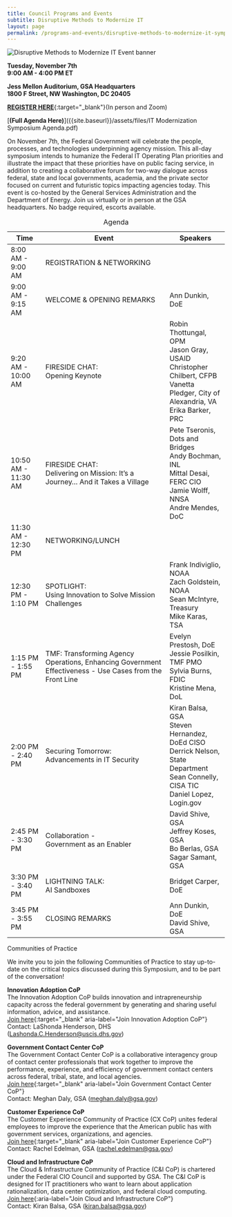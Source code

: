 ```yaml
---
title: Council Programs and Events
subtitle: Disruptive Methods to Modernize IT
layout: page
permalink: /programs-and-events/disruptive-methods-to-modernize-it-symposium/
---
```


<img src="{{site.baseurl}}/assets/images/blog/it-symposium-event-banner.png" alt="Disruptive Methods to Modernize IT Event banner" class="event-banner-img">

**Tuesday, November 7th**<br> 
**9:00 AM - 4:00 PM ET**

**Jess Mellon Auditorium, GSA Headquarters**<br>
**1800 F Street, NW Washington, DC 20405**

[**REGISTER HERE**](https://gsa.zoomgov.com/webinar/register/WN_yblq2LQgSsOl9patcCAOTw#/registration){:target="_blank"}(In person and Zoom)

[**(Full Agenda Here)**]({{site.baseurl}}/assets/files/IT Modernization Symposium Agenda.pdf)

On November 7th, the Federal Government will celebrate the people, processes, and technologies underpinning agency mission. This all-day symposium intends to humanize the Federal IT Operating Plan priorities and illustrate the impact that these priorities have on public facing service, in addition to creating a collaborative forum for two-way dialogue across federal, state and local governments, academia, and the private sector focused on current and futuristic topics impacting agencies today. This event is co-hosted by the General Services Administration and the Department of Energy. Join us virtually or in person at the GSA headquarters. No badge required, escorts available.

<div class="table-responsive">
<table class="modernize-it-table">
  <caption>Agenda</caption>
  
  <thead class="visually-hidden">
    <tr>
      <th scope="col"  aria-label="Time">Time</th>
      <th scope="col" aria-label="Event">Event</th>
      <th scope="col" aria-label="Speakers">Speakers</th>
    </tr>
  </thead>

  <tbody>
    <tr>
      <td>8:00 AM - 9:00 AM</td>
      <td>REGISTRATION & NETWORKING</td>
      <td></td>
    </tr>
    <tr>
      <td>9:00 AM - 9:15 AM</td>
      <td>WELCOME & OPENING REMARKS</td>
      <td>Ann Dunkin, DoE</td>
    </tr>
    <tr>
      <td>9:20 AM - 10:00 AM</td>
      <td>FIRESIDE CHAT:<br>Opening Keynote</td>
      <td>Robin Thottungal, OPM<br>
          Jason Gray, USAID<br>
          Christopher Chilbert, CFPB<br>
          Vanetta Pledger, City of Alexandria, VA<br>
          Erika Barker, PRC</td>
    </tr>
    <tr>
      <td>10:50 AM - 11:30 AM</td>
      <td>FIRESIDE CHAT:<br>Delivering on Mission: It’s a Journey… And it Takes a Village</td>
      <td>Pete Tseronis, Dots and Bridges<br>
          Andy Bochman, INL<br>
          Mittal Desai, FERC CIO<br>
          Jamie Wolff, NNSA<br>
          Andre Mendes, DoC</td>
    </tr>
    <tr>
      <td>11:30 AM - 12:30 PM</td>
      <td>NETWORKING/LUNCH</td>
      <td></td>
    </tr>
    <tr>
      <td>12:30 PM - 1:10 PM</td>
      <td>SPOTLIGHT:<br>Using Innovation to Solve Mission Challenges</td>
      <td>Frank Indiviglio, NOAA<br>
          Zach Goldstein, NOAA<br>
          Sean McIntyre, Treasury<br>
          Mike Karas, TSA</td>
    </tr>
    <tr>
      <td>1:15 PM - 1:55 PM</td>
      <td>TMF: Transforming Agency Operations, Enhancing Government Effectiveness - Use Cases from the Front Line</td>
      <td>Evelyn Prestosh, DoE<br>
          Jessie Posilkin, TMF PMO<br>
          Sylvia Burns, FDIC<br>
          Kristine Mena, DoL</td>
    </tr>
    <tr>
      <td>2:00 PM - 2:40 PM</td>
      <td>Securing Tomorrow:<br>Advancements in IT Security</td>
      <td>Kiran Balsa, GSA<br>
          Steven Hernandez, DoEd CISO<br>
          Derrick Nelson, State Department<br>
          Sean Connelly, CISA TIC<br>
          Daniel Lopez, Login.gov</td>
    </tr>
    <tr>
      <td>2:45 PM - 3:30 PM</td>
      <td>Collaboration - <br>Government as an Enabler</td>
      <td>David Shive, GSA<br>
          Jeffrey Koses, GSA<br>
          Bo Berlas, GSA<br>
          Sagar Samant, GSA</td>
    </tr>
    <tr>
      <td>3:30 PM - 3:40 PM</td>
      <td>LIGHTNING TALK:<br>AI Sandboxes</td>
      <td>Bridget Carper, DoE</td>
    </tr>
    <tr>
      <td>3:45 PM - 3:55 PM</td>
      <td>CLOSING REMARKS</td>
      <td>Ann Dunkin, DoE<br>
          David Shive, GSA</td>
    </tr>
  </tbody>
</table>
</div>
<span class="it-symposium-subtitle">Communities of Practice</span>

We invite you to join the following Communities of Practice to stay up-to-date on the critical topics discussed during this Symposium, and to be part of the conversation!

**Innovation Adoption CoP**<br>
The Innovation Adoption CoP builds innovation and intrapreneurship capacity across the federal government by generating and sharing useful information, advice, and assistance.<br>
[Join here](https://coe.gsa.gov/communities/innovation-adoption.html){:target="_blank" aria-label="Join Innovation Adoption CoP"}<br>
Contact: LaShonda Henderson, DHS (<Lashonda.C.Henderson@uscis.dhs.gov>)

**Government Contact Center CoP**<br>
The Government Contact Center CoP is a collaborative interagency group of contact center professionals that work together to improve the performance, experience, and efficiency of government contact centers across federal, tribal, state, and local agencies.<br>
[Join here](https://coe.gsa.gov/communities/contact-center.html){:target="_blank" aria-label="Join Government Contact Center CoP"}<br>
Contact: Meghan Daly, GSA (<meghan.daly@gsa.gov>)

**Customer Experience CoP**<br>
The Customer Experience Community of Practice (CX CoP) unites federal employees to improve the experience that the American public has with government services, organizations, and agencies.<br>
[Join here](https://coe.gsa.gov/communities/cx.html){:target="_blank" aria-label="Join Customer Experience CoP"}<br>
Contact: Rachel Edelman, GSA (<rachel.edelman@gsa.gov>)

**Cloud and Infrastructure CoP**<br>
The Cloud & Infrastructure Community of Practice (C&I CoP) is chartered under the Federal CIO Council and supported by GSA. The C&I CoP is designed for IT practitioners who want to learn about application rationalization, data center optimization, and federal cloud computing.<br>
[Join here]({{site.baseurl}}/about/members-and-leadership/cloud-infrastructure-cop/){:aria-label="Join Cloud and Infrastructure CoP"}<br>
Contact: Kiran Balsa, GSA (<kiran.balsa@gsa.gov>)
